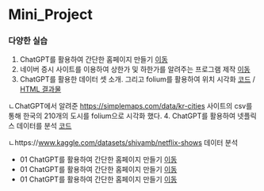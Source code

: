# Mini_Project

### 다양한 실습
 1. ChatGPT를 활용하여 간단한 홈페이지 만들기 [이동](https://likemilktea.github.io/Mini_Project/homepage.html)
 2. 네이버 증시 사이트를 이용하여 상한가 및 하한가를 알려주는 프로그램 제작 [이동](code/naver_stock_data.py)
 3. ChatGPT를 활용한 데이터 셋 소개. 그리고 folium를 활용하여 위치 시각화 [코드](code/korea_city.ipynb) / [HTML 결과물](https://likemilktea.github.io/Mini_Project/code/korea_city_location.html)
 
  ㄴChatGPT에서 알려준 https://simplemaps.com/data/kr-cities 사이트의 csv를 통해 한국의 210개의 도시를 folium으로 시각화 했다.
 4. ChatGPT를 활용하여 넷플릭스 데이터를 분석 [코드](code/Netflix_dataset_analysis.ipynb)
 
  ㄴhttps://www.kaggle.com/datasets/shivamb/netflix-shows 데이터 분석
 * 01 ChatGPT를 활용하여 간단한 홈페이지 만들기 [이동]()
 * 01 ChatGPT를 활용하여 간단한 홈페이지 만들기 [이동]()
 * 01 ChatGPT를 활용하여 간단한 홈페이지 만들기 [이동]()
 
